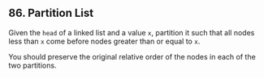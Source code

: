 ## 86. Partition List

Given the <code>head</code> of a linked list and a value <code>x</code>, partition it such that all nodes less than <code>x</code> come before nodes greater than or equal to <code>x</code>.

You should preserve the original relative order of the nodes in each of the two partitions.